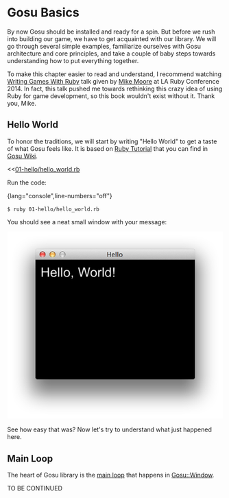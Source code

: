 # Gosu Basics

By now Gosu should be installed and ready for a spin. But before we rush into building our game, we
have to get acquainted with our library. We will go through several simple examples, familiarize
ourselves with Gosu architecture and core principles, and take a couple of baby steps towards
understanding how to put everything together.

To make this chapter easier to read and understand, I recommend watching
[Writing Games With Ruby](http://www.confreaks.com/videos/3049-larubyconf2014-writing-games-with-ruby)
talk given by [Mike Moore](http://blowmage.com/) at LA Ruby Conference 2014. In fact, this talk
pushed me towards rethinking this crazy idea of using Ruby for game development, so this book
wouldn't exist without it. Thank you, Mike.

## Hello World

To honor the traditions, we will start by writing "Hello World" to get a taste of what Gosu feels
like. It is based on [Ruby Tutorial](https://github.com/jlnr/gosu/wiki/Ruby-Tutorial) that you can
find in [Gosu Wiki](https://github.com/jlnr/gosu/wiki).

<<[01-hello/hello_world.rb](code/01-hello/hello_world.rb)

Run the code:

{lang="console",line-numbers="off"}
~~~~~~~~
$ ruby 01-hello/hello_world.rb
~~~~~~~~

You should see a neat small window with your message:

![Hello World](images/01-hello.png)

See how easy that was? Now let's try to understand what just happened here.

## Main Loop

The heart of Gosu library is the [main loop](https://github.com/jlnr/gosu/wiki/Window-Main-Loop)
that happens in [Gosu::Window](http://www.libgosu.org/rdoc/Gosu/Window.html).

TO BE CONTINUED
